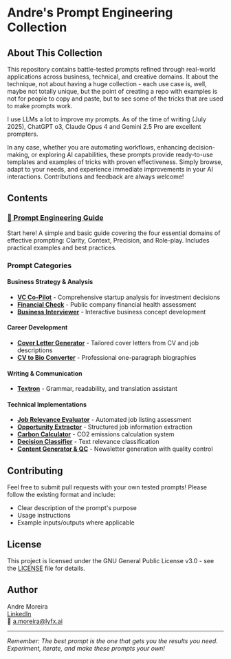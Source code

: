# Andre's Prompt Engineering Collection

## About This Collection

This repository contains battle-tested prompts refined through real-world applications across business, technical, and creative domains. It about the technique, not about having a huge collection - each use case is, well, maybe not totally unique, but the point of creating a repo with examples is not for people to copy and paste, but to see some of the tricks that are used to make prompts work.

I use LLMs a lot to improve my prompts. As of the time of writing (July 2025), ChatGPT o3, Claude Opus 4 and Gemini 2.5 Pro are excellent prompters.

In any case, whether you are automating workflows, enhancing decision-making, or exploring AI capabilities, these prompts provide ready-to-use templates and examples of tricks with proven effectiveness. Simply browse, adapt to your needs, and experience immediate improvements in your AI interactions. Contributions and feedback are always welcome!

## Contents

### [📖 Prompt Engineering Guide](Guide_to_prompting.md)

Start here! A simple and basic guide covering the four essential domains of effective prompting: Clarity, Context, Precision, and Role-play. Includes practical examples and best practices.

### Prompt Categories

#### Business Strategy & Analysis

- **[VC Co-Pilot](prompts/business-strategy/VC_Co-Pilot.md)** - Comprehensive startup analysis for investment decisions
- **[Financial Check](prompts/business-strategy/Financial_Check.md)** - Public company financial health assessment
- **[Business Interviewer](prompts/business-strategy/Interviewer_for_concepts.md)** - Interactive business concept development

#### Career Development

- **[Cover Letter Generator](prompts/career-development/Cover_Letter_generator.md)** - Tailored cover letters from CV and job descriptions
- **[CV to Bio Converter](prompts/career-development/From_CVs_to_Bios.md)** - Professional one-paragraph biographies

#### Writing & Communication

- **[Textron](prompts/writing/Textron.md)** - Grammar, readability, and translation assistant

#### Technical Implementations

- **[Job Relevance Evaluator](prompts/technical-prompts/Evaluator_CS.md)** - Automated job listing assessment
- **[Opportunity Extractor](prompts/technical-prompts/Opportunity_extractor_CS.md)** - Structured job information extraction
- **[Carbon Calculator](prompts/technical-prompts/ccalc_example.md)** - CO2 emissions calculation system
- **[Decision Classifier](prompts/technical-prompts/Decision_prompt.md)** - Text relevance classification
- **[Content Generator & QC](prompts/technical-prompts/Generator_and_appraiser.md)** - Newsletter generation with quality control

## Contributing

Feel free to submit pull requests with your own tested prompts! Please follow the existing format and include:

- Clear description of the prompt's purpose
- Usage instructions
- Example inputs/outputs where applicable

## License

This project is licensed under the GNU General Public License v3.0 - see the [LICENSE](LICENSE) file for details.

## Author

Andre Moreira  
[LinkedIn](https://www.linkedin.com/in/moreiraandre/)  
📧 a.moreira@lyfx.ai

---

_Remember: The best prompt is the one that gets you the results you need. Experiment, iterate, and make these prompts your own!_
